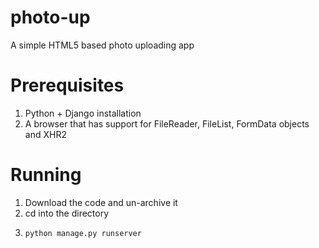 photo-up
========

A simple HTML5 based photo uploading app

Prerequisites
==============

1. Python + Django installation
2. A browser that has support for FileReader, FileList, FormData objects and XHR2

Running
===========

1. Download the code and un-archive it
2. cd into the directory
3.     python manage.py runserver

